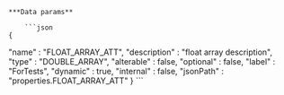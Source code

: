     ***Data params**

        ```json
    {
  "name" : "FLOAT_ARRAY_ATT",
  "description" : "float array description",
  "type" : "DOUBLE_ARRAY",
  "alterable" : false,
  "optional" : false,
  "label" : "ForTests",
  "dynamic" : true,
  "internal" : false,
  "jsonPath" : "properties.FLOAT_ARRAY_ATT"
}
        ```
